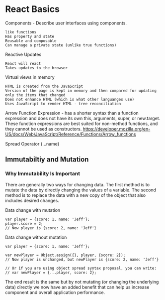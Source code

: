 # React Basics

Components - Describe user interfaces using components. 

    like functions
    Has property and state
    Reusable and composable
    Can manage a private state (unlike true functions)
    
Reactive Updates

    React will react
    Takes updates to the browser
    
Virtual views in memory

    HTML is created from the JavaScript
    Version of the page is kept in memory and then compared for updating only the items that changed
    Does not enhance HTML (which is what other languanges use)
    Uses JavaScript to render HTML - tree reconciliation

Arrow Function Expression - has a shorter syntax than a function expression and does not have its own this, 
arguments, super, or new.target. These function expressions are best suited for non-method functions, and they 
cannot be used as constructors. https://developer.mozilla.org/en-US/docs/Web/JavaScript/Reference/Functions/Arrow_functions 

Spread Operator {...name}

## Immutabiltiy and Mutation
### Why Immutability Is Important

There are generally two ways for changing data. The first method is to mutate the data by directly changing the values of a variable. The second method is to replace the data with a new copy of the object that also includes desired changes.

Data change with mutation
```
var player = {score: 1, name: 'Jeff'};
player.score = 2;
// Now player is {score: 2, name: 'Jeff'}
```

Data change without mutation
```
var player = {score: 1, name: 'Jeff'};

var newPlayer = Object.assign({}, player, {score: 2});
// Now player is unchanged, but newPlayer is {score: 2, name: 'Jeff'}

// Or if you are using object spread syntax proposal, you can write:
// var newPlayer = {...player, score: 2};
```

The end result is the same but by not mutating (or changing the underlying data) directly we now have an added benefit that can help us increase component and overall application performance.
